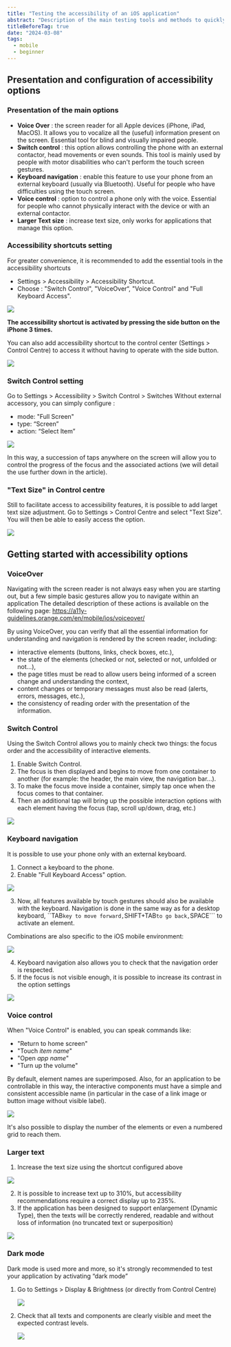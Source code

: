 ```yaml
---
title: "Testing the accessibility of an iOS application"
abstract: "Description of the main testing tools and methods to quickly assess the accessibility of an iOS application"
titleBeforeTag: true
date: "2024-03-08"
tags:
  - mobile
  - beginner
---
```


## Presentation and configuration of accessibility options

### Presentation of the main options
- **Voice Over** : the screen reader for all Apple devices (iPhone, iPad, MacOS).  It allows you to vocalize all the (useful) information present on the screen. Essential tool for blind and visually impaired people.
- **Switch control** : this option allows controlling the phone with an external contactor, head movements or even sounds.  This tool is mainly used by people with motor disabilities who can't perform the touch screen gestures.
- **Keyboard navigation** : enable this feature to use your phone from an external keyboard (usually via Bluetooth). Useful for people who have difficulties using the touch screen.
- **Voice control** : option to control a phone only with the voice. Essential for people who cannot physically interact with the device or with an external contactor.
- **Larger Text size** : increase text size, only works for applications that manage this option.


### Accessibility shortcuts setting
For greater convenience, it is recommended to add the essential tools in the accessibility shortcuts
- Settings > Accessibility > Accessibility Shortcut.
- Choose : "Switch Control", "VoiceOver“, "Voice Control" and "Full Keyboard Access".
  
![](https://github.com/Orange-OpenSource/a11y-guidelines/assets/105045667/74baf176-593e-499e-a0a8-8f1267216b3d)

**The accessibility shortcut is activated by pressing the side button on the iPhone 3 times.**

You can also add accessibility shortcut to the control center (Settings > Control Centre) to access it without having to operate with the side button.

![](https://github.com/Orange-OpenSource/a11y-guidelines/assets/105045667/423eeffd-e3db-40c4-94ff-041da2ebe565)


### Switch Control setting
Go to Settings > Accessibility > Switch Control > Switches
Without external accessory, you can simply configure :
- mode: "Full Screen"
- type: “Screen” 
- action: “Select Item”
 
![](https://github.com/Orange-OpenSource/a11y-guidelines/assets/105045667/0e85631b-a638-4b6e-af34-a3abed2e439a)

In this way, a succession of taps anywhere on the screen will allow you to control the progress of the focus and the associated actions (we will detail the use further down in the article).


### "Text Size" in Control centre
Still to facilitate access to accessibility features, it is possible to add larget text size adjustment.
Go to Settings > Control Centre and select "Text Size".
You will then be able to easily access the option.

![](https://github.com/Orange-OpenSource/a11y-guidelines/assets/105045667/20e7a11e-d3f8-481d-a021-ec4f7ab4632a)


## Getting started with accessibility options

### VoiceOver
Navigating with the screen reader is not always easy when you are starting out, but a few simple basic gestures allow you to navigate within an application
The detailed description of these actions is available on the following page: https://a11y-guidelines.orange.com/en/mobile/ios/voiceover/

By using VoiceOver, you can verify that all the essential information for understanding and navigation is rendered by the screen reader, including:
 - interactive elements (buttons, links, check boxes, etc.),
 - the state of the elements (checked or not, selected or not, unfolded or not...),
 - the page titles must be read to allow users being informed of a screen change and understanding the context,
 - content changes or temporary messages must also be read (alerts, errors, messages, etc.),
 - the consistency of reading order with the presentation of the information.

 
### Switch Control
Using the Switch Control allows you to mainly check two things: the focus order and the accessibility of interactive elements.
1. Enable Switch Control. 
2. The focus is then displayed and begins to move from one container to another (for example: the header, the main view, the navigation bar...).
3. To make the focus move inside a container, simply tap once when the focus comes to that container.
4. Then an additional tap will bring up the possible interaction options with each element having the focus (tap, scroll up/down, drag, etc.)

![](https://github.com/Orange-OpenSource/a11y-guidelines/assets/105045667/6fde5e3b-5084-4199-8e09-0925d3a763cf)


### Keyboard navigation
It is possible to use your phone only with an external keyboard.
1. Connect a keyboard to the phone.
2. Enable "Full Keyboard Access" option.

![](https://github.com/Orange-OpenSource/a11y-guidelines/assets/105045667/dd8e2a5a-607c-4f77-921c-be43dfdf5e2e)

3. Now, all features available by touch gestures should also be available with the keyboard.
Navigation is done in the same way as for a desktop keyboard, ``TAB``` key to move forward, ```SHIFT+TAB``` to go back, ```SPACE``` to activate an element.

Combinations are also specific to the iOS mobile environment:

![](https://github.com/Orange-OpenSource/a11y-guidelines/assets/105045667/f3e1bb95-27dc-47ce-9b16-fa89a91079e8)

4. Keyboard navigation also allows you to check that the navigation order is respected.
5. If the focus is not visible enough, it is possible to increase its contrast in the option settings

![](https://github.com/Orange-OpenSource/a11y-guidelines/assets/105045667/d1e966c5-bc5b-447f-a8db-b0fea6140fec)


### Voice control
When "Voice Control" is enabled, you can speak commands like:
- "Return to home screen"
- "Touch *item name*"
- "Open *app name*"
- "Turn up the volume"

By default, element names are superimposed.  Also, for an application to be controllable in this way, the interactive components must have a simple and consistent accessible name (in particular in the case of a link image or button image without visible label).

![](https://github.com/Orange-OpenSource/a11y-guidelines/assets/105045667/ec76969b-d442-484e-8a80-c36376dcdc92)

It's also possible to display the number of the elements or even a numbered grid to reach them.


### Larger text
1. Increase the text size using the shortcut configured above

![](https://github.com/Orange-OpenSource/a11y-guidelines/assets/105045667/20e7a11e-d3f8-481d-a021-ec4f7ab4632a)

2. It is possible to increase text up to 310%, but accessibility recommendations require a correct display up to 235%.
3. If the application has been designed to support enlargement (Dynamic Type), then the texts will be correctly rendered, readable and without loss of information (no truncated text or superposition)

![](https://github.com/Orange-OpenSource/a11y-guidelines/assets/105045667/f3bd6e96-b44b-44a8-b2f2-cd5136c82993)


### Dark mode
Dark mode is used more and more, so it's strongly recommended to test your application by activating “dark mode”

1. Go to Settings > Display & Brightness (or directly from Control Centre)

   ![](https://github.com/Orange-OpenSource/a11y-guidelines/assets/105045667/3f36c173-6744-48ae-98b8-54634993165e)

2. Check that all texts and components are clearly visible and meet the expected contrast levels.
   
   ![](https://github.com/Orange-OpenSource/a11y-guidelines/assets/105045667/95b1a4cf-7821-44fe-8f1b-8114ba2094fd)
